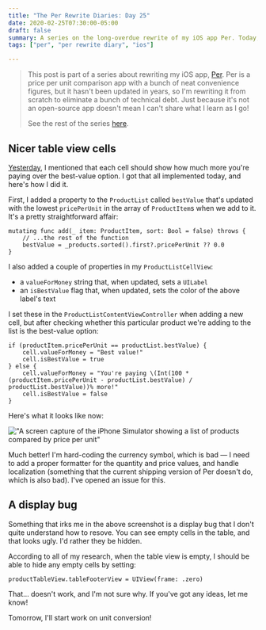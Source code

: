 ```yaml
---
title: "The Per Rewrite Diaries: Day 25"
date: 2020-02-25T07:30:00-05:00
draft: false
summary: A series on the long-overdue rewrite of my iOS app Per. Today, I wrap up work on a custom table view cell.
tags: ["per", "per rewrite diary", "ios"]

---
```


> This post is part of a series about rewriting my iOS app, [Per](https://droppedbits.com/apps/per). Per is a price per unit comparison app with a bunch of neat convenience figures, but it hasn't been updated in years, so I'm rewriting it from scratch to eliminate a bunch of technical debt. Just because it's not an open-source app doesn't mean I can't share what I learn as I go!
> 
> See the rest of the series [here](/tags/per-rewrite-diary/).

## Nicer table view cells

[Yesterday], I mentioned that each cell should show how much more you're paying over the best-value option. I got that all implemented today, and here's how I did it.

First, I added a property to the `ProductList` called  `bestValue` that's updated with the lowest `pricePerUnit` in the array of `ProductItem`s when we add to it. It's a pretty straightforward affair:

```
mutating func add(_ item: ProductItem, sort: Bool = false) throws {
	// ...the rest of the function
	bestValue = _products.sorted().first?.pricePerUnit ?? 0.0
}
```

I also added a couple of properties in my `ProductListCellView`:

- a `valueForMoney` string that, when updated, sets a `UILabel`
- an `isBestValue` flag that, when updated, sets the color of the above label's text

I set these in the `ProductListContentViewController` when adding a new cell, but after checking whether this particular product we're adding to the list is the best-value option:

```
if (productItem.pricePerUnit == productList.bestValue) {
    cell.valueForMoney = "Best value!"
    cell.isBestValue = true
} else {
    cell.valueForMoney = "You're paying \(Int(100 * (productItem.pricePerUnit - productList.bestValue) / productList.bestValue))% more!"
    cell.isBestValue = false
}
```

Here's what it looks like now:

!["A screen capture of the iPhone Simulator showing a list of products compared by price per unit"](/images/2020-02-25/product-list.png)

Much better! I'm hard-coding the currency symbol, which is bad — I need to add a proper formatter for the quantity and price values, and handle localization (something that the current shipping version of Per doesn't do, which is also bad). I've opened an issue for this.

## A display bug

Something that irks me in the above screenshot is a display bug that I don't quite understand how to resove. You can see empty cells in the table, and that looks ugly. I'd rather they be hidden.

According to all of my research, when the table view is empty, I should be able to hide any empty cells by setting:

```
productTableView.tableFooterView = UIView(frame: .zero)
```

That… doesn't work, and I'm not sure why. If you've got any ideas, let me know!

Tomorrow, I'll start work on unit conversion!

[Yesterday]: /post/per-diaries-day-24
